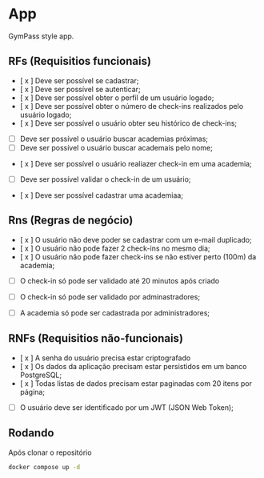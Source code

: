 # App

GymPass style app.


## RFs (Requisitios funcionais)
- [ x ] Deve ser possível se cadastrar;
- [ x ] Deve ser possível se autenticar;
- [ x ] Deve ser possível obter o perfil de um usuário logado;
- [ x ] Deve ser possível obter o número de check-ins realizados pelo usuário logado;
- [ x ] Deve ser possível o usuário obter seu histórico de check-ins;
- [ ] Deve ser possível o usuário buscar academias próximas;
- [  ] Deve ser possível o usuário buscar academais pelo nome;
- [ x ] Deve ser possível o usuário realiazer check-in em uma academia;
- [ ] Deve ser possível validar o check-in de um usuário;
- [ x ] Deve ser possível cadastrar uma academiaa;


## Rns (Regras de negócio)

- [ x ] O usuário não deve poder se cadastrar com um e-mail duplicado;
- [ x ] O usuário não pode fazer 2 check-ins no mesmo dia;
- [ x ] O usuário não pode fazer check-ins se não estiver perto (100m) da academia;
- [ ] O check-in só pode ser validado até 20 minutos após criado
- [ ] O check-in só pode ser validado por adminastradores;
- [ ] A academia só pode ser cadastrada por administradores;


## RNFs (Requisitios não-funcionais)

- [ x ] A senha do usuário precisa estar criptografado
- [ x ] Os dados da aplicação precisam estar persistidos em um banco PostgreSQL;
- [ x ] Todas listas de dados precisam estar paginadas com 20 itens por página;
- [ ] O usuário deve ser identificado por um JWT (JSON Web Token);

## Rodando
Após clonar o repositório
```sh
docker compose up -d
```